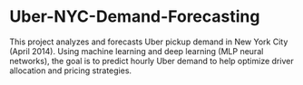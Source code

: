 # Uber-NYC-Demand-Forecasting
This project analyzes and forecasts Uber pickup demand in New York City (April 2014). Using machine learning and deep learning (MLP neural networks), the goal is to predict hourly Uber demand to help optimize driver allocation and pricing strategies.
